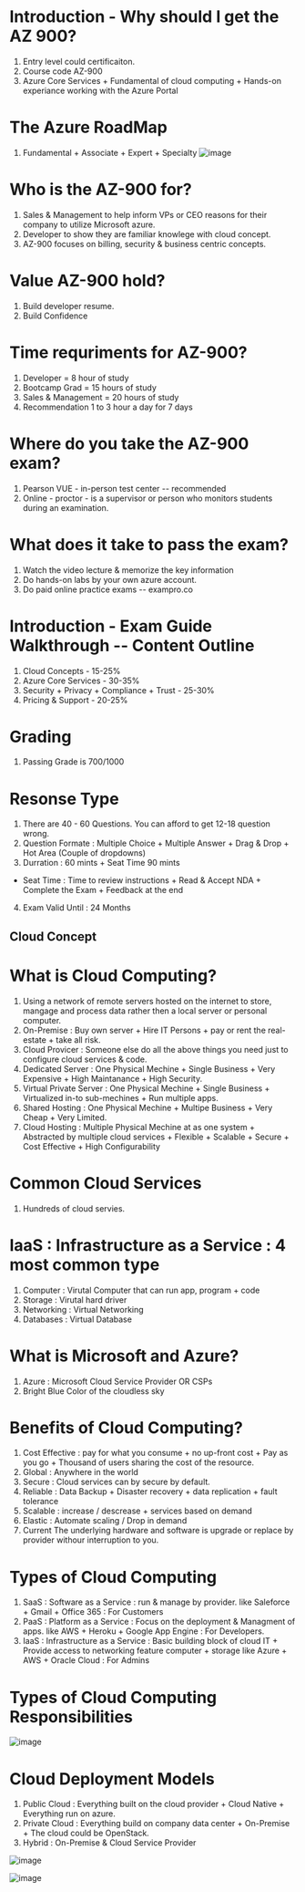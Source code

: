 # Introduction - Why should I get the AZ 900?

1. Entry level could certificaiton.
2. Course code AZ-900
3. Azure Core Services + Fundamental of cloud computing + Hands-on experiance working with the Azure Portal

# The Azure RoadMap
1. Fundamental + Associate + Expert + Specialty 
![image](https://user-images.githubusercontent.com/74914096/168637357-ee0d78cf-e44f-440f-9588-d6f799b71699.png)

# Who is the AZ-900 for?
1. Sales & Management to help inform VPs or CEO reasons for their company to utilize Microsoft azure.
2. Developer to show they are familiar knowlege with cloud concept.
3. AZ-900 focuses on billing, security & business centric concepts.

# Value AZ-900 hold?
1.  Build developer resume.
2.  Build Confidence

# Time requriments for AZ-900?
1. Developer = 8 hour of study
2. Bootcamp Grad = 15 hours of study
3. Sales & Management = 20 hours of study
4. Recommendation 1 to 3 hour a day for 7 days

# Where do you take the AZ-900 exam?
1. Pearson VUE  - in-person test center -- recommended
2. Online  - proctor - is a supervisor or person who monitors students during an examination.

# What does it take to pass the exam?
1. Watch the video lecture & memorize the key information
2. Do hands-on labs  by your own azure account.
3. Do paid online practice exams -- exampro.co

# Introduction - Exam Guide Walkthrough -- Content Outline
1. Cloud Concepts - 15-25%
2. Azure Core Services - 30-35%
3. Security + Privacy + Compliance + Trust - 25-30%
4. Pricing & Support - 20-25%

# Grading
1. Passing Grade is 700/1000

# Resonse Type
1. There are 40 - 60 Questions. You can afford to get 12-18 question wrong.
2. Question Formate : Multiple Choice + Multiple Answer + Drag & Drop + Hot Area (Couple of dropdowns)
3. Durration : 60 mints  + Seat Time 90 mints
* Seat Time : Time to review instructions + Read & Accept NDA + Complete the Exam + Feedback at the end
4. Exam Valid Until : 24 Months

## Cloud Concept 

# What is Cloud Computing?
1. Using a network of remote servers hosted on the internet to store, mangage and process data rather then a local server or personal computer.
2. On-Premise : Buy own server + Hire IT Persons + pay or rent the real-estate + take all risk.
3. Cloud Provicer : Someone else do all the above things you need just to configure cloud services & code. 
4. Dedicated Server : One Physical Mechine + Single Business + Very Expensive + High Maintanance + High Security.
5. Virtual Private Server : One Physical Mechine + Single Business + Virtualized in-to sub-mechines + Run multiple apps.
6. Shared Hosting : One Physical Mechine + Multipe Business + Very Cheap + Very Limited.
7. Cloud Hosting : Multiple Physical Mechine at as one system + Abstracted by multiple cloud services + Flexible + Scalable + Secure + Cost Effective + High Configurability

# Common Cloud Services
1. Hundreds of cloud servies.

# IaaS : Infrastructure as a Service : 4 most common type
1. Computer : Virutal Computer that can run app, program + code
2. Storage : Virutal hard driver
3. Networking : Virtual Networking
4. Databases : Virtual Database

# What is Microsoft and Azure?
1. Azure : Microsoft Cloud Service Provider OR CSPs
2. Bright Blue Color of the cloudless sky

# Benefits of Cloud Computing?
1. Cost Effective : pay for what you consume + no up-front cost + Pay as you go + Thousand of users sharing the cost of the resource.
2. Global : Anywhere in the world
3. Secure : Cloud services can by secure by default.
4. Reliable : Data Backup + Disaster recovery + data replication + fault tolerance
5. Scalable : increase / descrease  + services based on demand
6. Elastic : Automate scaling / Drop in demand
7. Current The underlying hardware and software is upgrade or replace by provider withour interruption to you.

# Types of Cloud Computing
1. SaaS : Software as a Service : run & manage by provider. like Saleforce + Gmail + Office 365 : For Customers
2. PaaS : Platform as a Service : Focus on the deployment & Managment of apps. like AWS + Heroku + Google App Engine : For Developers.
3. IaaS : Infrastructure as a Service :  Basic building block of cloud IT + Provide access to networking feature computer + storage like Azure + AWS + Oracle Cloud : For Admins

# Types of Cloud Computing Responsibilities
![image](https://user-images.githubusercontent.com/74914096/168781257-0ba742f3-4114-4b8d-af82-0d0feb486dd7.png)

# Cloud Deployment Models
1. Public Cloud : Everything built on the cloud provider  + Cloud Native + Everything run on azure.
2. Private Cloud : Everything build on company data center + On-Premise + The cloud could be OpenStack.
3. Hybrid : On-Premise & Cloud Service Provider

![image](https://user-images.githubusercontent.com/74914096/168785990-239a105f-a14c-4a7f-889d-554b4c1a7674.png)

![image](https://user-images.githubusercontent.com/74914096/168786119-3145f9f3-0ac1-449c-b63e-559af1de37dd.png)

